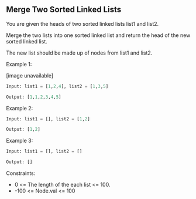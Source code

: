 ## Merge Two Sorted Linked Lists

You are given the heads of two sorted linked lists list1 and list2.

Merge the two lists into one sorted linked list and return the head of the new sorted linked list.

The new list should be made up of nodes from list1 and list2.

Example 1:

[image unavailable]

```py
Input: list1 = [1,2,4], list2 = [1,3,5]

Output: [1,1,2,3,4,5]
```

Example 2:

```py
Input: list1 = [], list2 = [1,2]

Output: [1,2]
```

Example 3:

```py
Input: list1 = [], list2 = []

Output: []
```

Constraints:

- 0 <= The length of the each list <= 100.
- -100 <= Node.val <= 100
